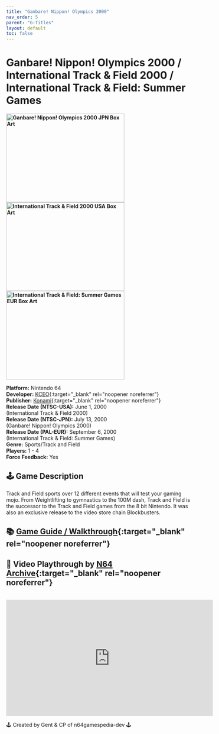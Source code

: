 ```yaml
---
title: "Ganbare! Nippon! Olympics 2000"
nav_order: 5
parent: "G-Titles"
layout: default
toc: false
---
```


# Ganbare! Nippon! Olympics 2000 / International Track & Field 2000 / International Track & Field: Summer Games

<b>
<img src="https://images.launchbox-app.com/a30cbbf1-e21a-401a-808a-2dae4d5abbb3.jpg" alt="Ganbare! Nippon! Olympics 2000 JPN Box Art" width="320" height="240" />
<img src="https://images.launchbox-app.com/3d8a1b65-f33f-4e49-a09d-5acb407d1070.jpg" alt="International Track & Field 2000 USA Box Art" width="320" height="240" />
<img src="https://images.launchbox-app.com/96f0faef-2ece-4b11-8f54-a680e03048f7.jpg" alt="International Track & Field: Summer Games EUR Box Art" width="320" height="240" />
</b>

**Platform:** Nintendo 64  
**Developer:** [KCEO](https://en.wikipedia.org/wiki/Konami#Former_subsidiaries){:target="_blank" rel="noopener noreferrer"}  
**Publisher:** [Konami](https://en.wikipedia.org/wiki/Konami){:target="_blank" rel="noopener noreferrer"}  
**Release Date (NTSC-USA):** June 1, 2000  
(International Track & Field 2000)  
**Release Date (NTSC-JPN):** July 13, 2000  
(Ganbare! Nippon! Olympics 2000)  
**Release Date (PAL-EUR):** September 6, 2000  
(International Track & Field: Summer Games)  
**Genre:** Sports/Track and Field  
**Players:** 1 - 4  
**Force Feedback:** Yes  

## 🕹️ Game Description
Track and Field sports over 12 different events that will test your gaming mojo. From Weightlifting to gymnastics to the 100M dash, Track and Field is the successor to the Track and Field games from the 8 bit Nintendo. It was also an exclusive release to the video store chain Blockbusters.

## 📚 [Game Guide / Walkthrough](https://gamefaqs.gamespot.com/n64/258825-international-track-and-field-2000/faqs/42657){:target="_blank" rel="noopener noreferrer"}

## 🎥 Video Playthrough by [N64 Archive](https://www.youtube.com/channel/UC1fUDTXUTKjpk_j7leAhAyw){:target="_blank" rel="noopener noreferrer"}
<br />  
<iframe width="560" height="315" src="https://www.youtube.com/embed/2QpxBElz_n8" title="International Track & Field 2000 Gameplay" frameborder="0" allowfullscreen></iframe>

🕹️ Created by Gent & CP of n64gamespedia-dev 🕹️  
<!-- Vault Format: n64gamespedia-dev -->  
<!-- Protocol Source: _vault-specs/format-protocol.md -->
